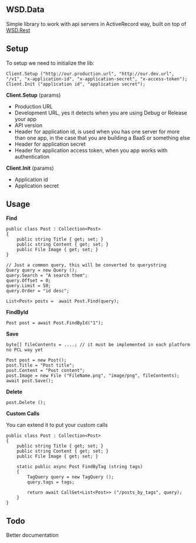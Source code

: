 WSD.Data
---

Simple library to work with api servers in ActiveRecord way, built on top of [WSD.Rest](http://github.com/norman784/wsd-rest)

Setup
---

To setup we need to initialize the lib:

```
Client.Setup ("http://our.production.url", "http://our.dev.url", "/v1", "x-application-id", "x-application-secret", "x-access-token");
Client.Init ("application id", "application secret");
```

**Client.Setup** (params)
- Production URL
- Development URL, yes it detects when you are using Debug or Release your app
- API version
- Header for application id, is used when you has one server for more than one app, in the case that you are building a BaaS or something else
- Header for application secret
- Header for application access token, when you app works with authentication

**Client.Init** (params)
- Application id
- Application secret

Usage
---

**Find**

```
public class Post : Collection<Post>
{
	public string Title { get; set; }
	public string Content { get; set; }
	public File Image { get; set; }
}

// Just a common query, this will be converted to querystring
Query query = new Query ();
query.Search = "A search them";
query.Offset = 0;
query.Limit = 50;
query.Order = "id desc";

List<Post> posts =  await Post.Find(query);
```

**FindById**

```
Post post = await Post.FindById("1");
```

**Save**

```
byte[] fileContents = ....; // it must be implemented in each platform no PCL way yet

Post post = new Post();
post.Title = "Post title";
post.Content = "Post content";
post.Image = new File ("FileName.png", "image/png", fileContents);
await post.Save();
```

**Delete**

```
post.Delete ();
```

**Custom Calls**

You can extend it to put your custom calls

```
public class Post : Collection<Post>
{
	public string Title { get; set; }
	public string Content { get; set; }
	public File Image { get; set; }

	static public async Post FindByTag (string tags)
	{
		TagQuery query = new TagQuery ();
		query.tags = tags;

		return await CallGet<List<Post>> ("/posts_by_tags", query);
	}
}
```

Todo
---

Better documentation
